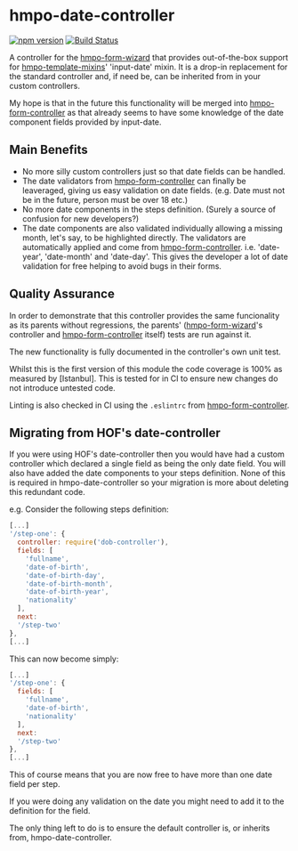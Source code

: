 hmpo-date-controller
====================

[![npm version](https://badge.fury.io/js/hmpo-date-controller.svg)](https://badge.fury.io/js/hmpo-date-controller)
[![Build Status](https://travis-ci.org/UKHomeOffice/passports-date-controller.svg)](https://travis-ci.org/UKHomeOffice/passports-date-controller)

A controller for the [hmpo-form-wizard] that provides out-of-the-box
support for [hmpo-template-mixins]' 'input-date' mixin. It is a drop-in
replacement for the standard controller and, if need be, can be
inherited from in your custom controllers.

My hope is that in the future this functionality will be merged into
[hmpo-form-controller] as that already seems to have some knowledge of
the date component fields provided by input-date.

Main Benefits
-------------

* No more silly custom controllers just so that date fields can be
  handled.
* The date validators from [hmpo-form-controller] can finally be
  leaveraged, giving us easy validation on date fields. (e.g. Date must
  not be in the future, person must be over 18 etc.)
* No more date components in the steps definition. (Surely a source of
  confusion for new developers?)
* The date components are also validated individually allowing a missing
  month, let's say, to be highlighted directly. The validators are
  automatically applied and come from [hmpo-form-controller]. i.e.
  'date-year', 'date-month' and 'date-day'. This gives the developer a
  lot of date validation for free helping to avoid bugs in their forms.

Quality Assurance
-----------------

In order to demonstrate that this controller provides the same
funcionality as its parents without regressions, the parents'
([hmpo-form-wizard]'s controller and [hmpo-form-controller] itself)
tests are run against it.

The new functionality is fully documented in the controller's own unit
test.

Whilst this is the first version of this module the code coverage is
100% as measured by [Istanbul]. This is tested for in CI to ensure new
changes do not introduce untested code.

Linting is also checked in CI using the `.eslintrc` from
[hmpo-form-controller].

Migrating from HOF's date-controller
------------------------------------

If you were using HOF's date-controller then you would have had a custom
controller which declared a single field as being the only date field.
You will also have added the date components to your steps definition.
None of this is required in hmpo-date-controller so your migration is
more about deleting this redundant code.

e.g. Consider the following steps definition:

```js
[...]
'/step-one': {
  controller: require('dob-controller'),
  fields: [
    'fullname',
    'date-of-birth',
    'date-of-birth-day',
    'date-of-birth-month',
    'date-of-birth-year',
    'nationality'
  ],
  next:
  '/step-two'
},
[...]
```

This can now become simply:

```js
[...]
'/step-one': {
  fields: [
    'fullname',
    'date-of-birth',
    'nationality'
  ],
  next:
  '/step-two'
},
[...]
```

This of course means that you are now free to have more than one date
field per step.

If you were doing any validation on the date you might need to add it to
the definition for the field.

The only thing left to do is to ensure the default controller is, or
inherits from, hmpo-date-controller.

[hmpo-form-controller]: https://github.com/UKHomeOffice/passports-form-controller
[hmpo-form-wizard]: https://github.com/UKHomeOffice/passports-form-wizard
[hmpo-template-mixins]: https://github.com/UKHomeOffice/passports-template-mixins
